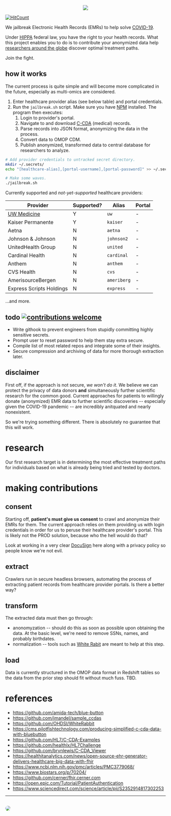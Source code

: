<p align="center">
  <img src="/res/screenshot.png" />
</p>

[![HitCount](http://hits.dwyl.com/lukedottec/omic-ai.svg)](http://hits.dwyl.com/lukedottec/omic-ai)

We jailbreak Electronic Health Records (EMRs) to help solve [COVID-19](https://www.cdc.gov/coronavirus/2019-ncov/index.html).

Under [HIPPA](https://www.healthit.gov/how-to-get-your-health-record) federal law, you have the right to your health records.  What this project enables you to do is to contribute your anonymized data help [researchers around the globe](https://c19.ai) discover optimal treatment paths.

Join the fight.

## how it works

The current process is quite simple and will become more complicated in the future, especially as multi-omics are considered.

1.  Enter healthcare provider alias (see below table) and portal credentials.
1.  Run the `jailbreak.sh` script.  Make sure you have [NPM](https://www.npmjs.com/get-npm) installed.  The program then executes:
    1.  Login to provider's portal.
    1.  Navigate to and download [C-CDA](http://www.hl7.org/implement/standards/product_brief.cfm?product_id=492) (medical) records.
    1.  Parse records into JSON format, anonymizing the data in the process.
    1.  Convert data to OMOP CDM.
    1.  Publish anonymized, transformed data to central database for researchers to analyze.

```sh
# Add provider credentials to untracked secret directory.
mkdir ~/.secrets/
echo "[healthcare-alias],[portal-username],[portal-password]" >> ~/.secrets/creds.csv

# Make some waves.
./jailbreak.sh
```

Currently supported and _not-yet-supported_ healthcare providers:

Provider | Supported? | Alias | Portal
--- | --- | --- | --- |
[UW Medicine](https://www.uwmedicine.org/) | Y | `uw` | - |
Kaiser Permanente | Y | `kaiser` | - |
Aetna | N | `aetna` | - |
Johnson & Johnson | N | `johnson2` | - |
UnitedHealth Group | N | `united` | - |
Cardinal Health | N | `cardinal` | - |
Anthem | N | `anthem` | - |
CVS Health | N | `cvs` | - |
AmerisourceBergen | N | `ameriberg` | - |
Express Scripts Holdings  | N | `express` | - |

...and more.

## todo [![contributions welcome](https://img.shields.io/badge/contributions-welcome-brightgreen.svg?style=flat)](https://github.com/dwyl/esta/issues)

- Write githook to prevent engineers from stupidly committing highly sensitive secrets.
- Prompt user to reset password to help them stay extra secure. 
- Compile list of most related repos and integrate some of their insights.
- Secure compression and archiving of data for more thorough extraction later.

## disclaimer 

First off, if the approach is not secure, *we won't do it*.  We believe we can protect the privacy of data donors **and** simultaneously further scientific research for the common good.  Current approaches for patients to willingly donate (anonymized) EMR data to further scientific discoveries -- especially given the COVID-19 pandemic -- are incredibly anitquated and nearly nonexistent.

So we're trying something different.  There is absolutely no guarantee that this will work.

# research

Our first research target is in determining the most effective treatment paths for individuals based on what is already being tried and tested by doctors.

# making contributions

## consent
Starting off, **patient's must give us consent** to crawl and anonymize their EMRs for them.  The current approach relies on them providing us with login credentials in order for us to peruse their healthcare provider's portal.  This is likely not the PROD solution, because who the hell would do that?

Look at working in a very clear [DocuSign](https://www.docusign.com/) here along with a privacy policy so people know we're not evil.

## extract 
Crawlers run in secure headless browsers, automating the process of extracting patient records from healthcare provider portals.  Is there a better way? 

## transform 
The extracted data must then go through: 
* anonomyzation -- should do this as soon as possible upon obtaining the data.  At the basic level, we're need to remove SSNs, names, and probably birthdates.
* normalization -- tools such as [White Rabit](https://github.com/OHDSI/WhiteRabbit) are meant to help at this step.

## load 
Data is currently structured in the OMOP data format in Redshift tables so the data from the prior step should fit without much fuss.  TBD.

# references

- https://github.com/amida-tech/blue-button
- https://github.com/jmandel/sample_ccdas
- https://github.com/OHDSI/WhiteRabbit
- https://cms.pilotfishtechnology.com/producing-simplified-c-cda-data-with-bluebutton
- https://github.com/HL7/C-CDA-Examples
- https://github.com/healthlx/HL7Challenge
- https://github.com/brynlewis/C-CDA_Viewer
- https://healthitanalytics.com/news/open-source-ehr-generator-delivers-healthcare-big-data-with-fhir
- https://www.ncbi.nlm.nih.gov/pmc/articles/PMC3779068/
- https://www.biostars.org/p/70204/
- https://github.com/cerner/fhir.cerner.com
- https://open.epic.com/Tutorial/PatientAuthentication
- https://www.sciencedirect.com/science/article/pii/S2352914817302253

<hr />
<br />
<a href="https://c19.ai"><img src="https://i.imgur.com/1m3lIqY.png" style="border-radius: 0.5rem" /></a>
